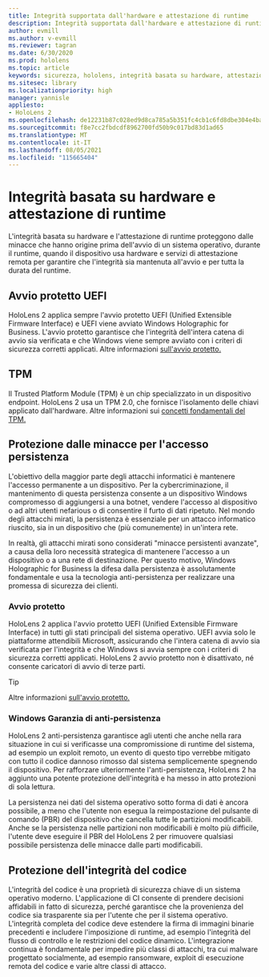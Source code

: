 ```yaml
---
title: Integrità supportata dall'hardware e attestazione di runtime
description: Integrità supportata dall'hardware e attestazione di runtime
author: evmill
ms.author: v-evmill
ms.reviewer: tagran
ms.date: 6/30/2020
ms.prod: hololens
ms.topic: article
keywords: sicurezza, hololens, integrità basata su hardware, attestazione di runtime, UEFI, avvio protetto UEFI, avvio protetto, TPM, protezione dalle minacce, Windows Anti-Persistence Assurance, integrità del codice, protezione del codice,
ms.sitesec: library
ms.localizationpriority: high
manager: yannisle
appliesto:
- HoloLens 2
ms.openlocfilehash: de12231b87c028ed9d8ca785a5b351fc4cb1c6fd8dbe304e4baaccd6803c5f6a
ms.sourcegitcommit: f8e7cc2fbdcdf8962700fd50b9c017bd83d1ad65
ms.translationtype: MT
ms.contentlocale: it-IT
ms.lasthandoff: 08/05/2021
ms.locfileid: "115665404"
---
```

# <a name="hardware-backed-integrity-and-runtime-attestation"></a>Integrità basata su hardware e attestazione di runtime

L'integrità basata su hardware e l'attestazione di runtime proteggono dalle minacce che hanno origine prima dell'avvio di un sistema operativo, durante il runtime, quando il dispositivo usa hardware e servizi di attestazione remota per garantire che l'integrità sia mantenuta all'avvio e per tutta la durata del runtime.

## <a name="uefi-secure-boot"></a>Avvio protetto UEFI

HoloLens 2 applica sempre l'avvio protetto UEFI (Unified Extensible Firmware Interface) e UEFI viene avviato Windows Holographic for Business.
L'avvio protetto garantisce che l'integrità dell'intera catena di avvio sia verificata e che Windows viene sempre avviato con i criteri di sicurezza corretti applicati. Altre informazioni [sull'avvio protetto.](/windows-hardware/design/device-experiences/oem-secure-boot)

## <a name="tpm"></a>TPM

Il Trusted Platform Module (TPM) è un chip specializzato in un dispositivo endpoint. HoloLens 2 usa un TPM 2.0, che fornisce l'isolamento delle chiavi applicato dall'hardware. Altre informazioni sui [concetti fondamentali del TPM.](/windows/security/information-protection/tpm/tpm-fundamentals)

## <a name="persistence-access-threat-protection"></a>Protezione dalle minacce per l'accesso persistenza

L'obiettivo della maggior parte degli attacchi informatici è mantenere l'accesso permanente a un dispositivo. Per la cybercriminazione, il mantenimento di questa persistenza consente a un dispositivo Windows compromesso di aggiungersi a una botnet, vendere l'accesso al dispositivo o ad altri utenti nefarious o di consentire il furto di dati ripetuto. Nel mondo degli attacchi mirati, la persistenza è essenziale per un attacco informatico riuscito, sia in un dispositivo che (più comunemente) in un'intera rete.  

In realtà, gli attacchi mirati sono considerati "minacce persistenti avanzate", a causa della loro necessità strategica di mantenere l'accesso a un dispositivo o a una rete di destinazione. Per questo motivo, Windows Holographic for Business la difesa dalla persistenza è assolutamente fondamentale e usa la tecnologia anti-persistenza per realizzare una promessa di sicurezza dei clienti.

### <a name="secure-boot"></a>Avvio protetto

HoloLens 2 applica l'avvio protetto UEFI (Unified Extensible Firmware Interface) in tutti gli stati principali del sistema operativo. UEFI avvia solo le piattaforme attendibili Microsoft, assicurando che l'intera catena di avvio sia verificata per l'integrità e che Windows si avvia sempre con i criteri di sicurezza corretti applicati. HoloLens 2 avvio protetto non è disattivato, né consente caricatori di avvio di terze parti.

> [!Tip]
> Altre informazioni [sull'avvio protetto.](/windows-hardware/design/device-experiences/oem-secure-boot)

### <a name="windows-anti-persistence-assurance"></a>Windows Garanzia di anti-persistenza

HoloLens 2 anti-persistenza garantisce agli utenti che anche nella rara situazione in cui si verificasse una compromissione di runtime del sistema, ad esempio un exploit remoto, un evento di questo tipo verrebbe mitigato con tutto il codice dannoso rimosso dal sistema semplicemente spegnendo il dispositivo. Per rafforzare ulteriormente l'anti-persistenza, HoloLens 2 ha aggiunto una potente protezione dell'integrità e ha messo in atto protezioni di sola lettura.

La persistenza nei dati del sistema operativo sotto forma di dati è ancora possibile, a meno che l'utente non esegua la reimpostazione del pulsante di comando (PBR) del dispositivo che cancella tutte le partizioni modificabili. Anche se la persistenza nelle partizioni non modificabili è molto più difficile, l'utente deve eseguire il PBR del HoloLens 2 per rimuovere qualsiasi possibile persistenza delle minacce dalle parti modificabili.

## <a name="code-integrity-protection"></a>Protezione dell'integrità del codice

L'integrità del codice è una proprietà di sicurezza chiave di un sistema operativo moderno. L'applicazione di CI consente di prendere decisioni affidabili in fatto di sicurezza, perché garantisce che la provenienza del codice sia trasparente sia per l'utente che per il sistema operativo. L'integrità completa del codice deve estendere la firma di immagini binarie precedenti e includere l'imposizione di runtime, ad esempio l'integrità del flusso di controllo e le restrizioni del codice dinamico. L'integrazione continua è fondamentale per impedire più classi di attacchi, tra cui malware progettato socialmente, ad esempio ransomware, exploit di esecuzione remota del codice e varie altre classi di attacco.
